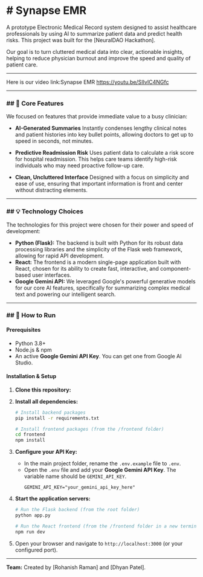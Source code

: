 # # Synapse EMR

A prototype Electronic Medical Record system designed to assist healthcare professionals by using AI to summarize patient data and predict health risks. This project was built for the [NeuralDAO Hackathon].

Our goal is to turn cluttered medical data into clear, actionable insights, helping to reduce physician burnout and improve the speed and quality of patient care.

---
Here is our video link:Synapse EMR
https://youtu.be/SIIvIC4NGfc

----
### ## 🎯 Core Features

We focused on features that provide immediate value to a busy clinician:

* **AI-Generated Summaries**
    Instantly condenses lengthy clinical notes and patient histories into key bullet points, allowing doctors to get up to speed in seconds, not minutes.

* **Predictive Readmission Risk**
    Uses patient data to calculate a risk score for hospital readmission. This helps care teams identify high-risk individuals who may need proactive follow-up care.

* **Clean, Uncluttered Interface**
    Designed with a focus on simplicity and ease of use, ensuring that important information is front and center without distracting elements.

---

### ## 💡 Technology Choices

The technologies for this project were chosen for their power and speed of development:

* **Python (Flask):** The backend is built with Python for its robust data processing libraries and the simplicity of the Flask web framework, allowing for rapid API development.
* **React:** The frontend is a modern single-page application built with React, chosen for its ability to create fast, interactive, and component-based user interfaces.
* **Google Gemini API:** We leveraged Google's powerful generative models for our core AI features, specifically for summarizing complex medical text and powering our intelligent search.

---

### ## 🚀 How to Run

#### **Prerequisites**
* Python 3.8+
* Node.js & npm
* An active **Google Gemini API Key**. You can get one from Google AI Studio.

#### **Installation & Setup**

1.  **Clone this repository:**

2.  **Install all dependencies:**
    ```bash
    # Install backend packages
    pip install -r requirements.txt

    # Install frontend packages (from the /frontend folder)
    cd frontend
    npm install
    ```

3.  **Configure your API Key:**
    * In the main project folder, rename the `.env.example` file to `.env`.
    * Open the `.env` file and add your **Google Gemini API Key**. The variable name should be `GEMINI_API_KEY`.
        ```
        GEMINI_API_KEY="your_gemini_api_key_here"
        ```

4.  **Start the application servers:**
    ```bash
    # Run the Flask backend (from the root folder)
    python app.py

    # Run the React frontend (from the /frontend folder in a new terminal)
    npm run dev
    ```

5.  Open your browser and navigate to `http://localhost:3000` (or your configured port).

---

**Team:** Created by [Rohanish Raman] and [Dhyan Patel].
